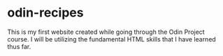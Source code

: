 # odin-recipes
This is my first website created while going through the Odin Project course. I will be utilizing the fundamental HTML skills that I have learned thus far.
